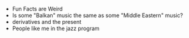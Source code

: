 - Fun Facts are Weird
- Is some "Balkan" music the same as some "Middle Eastern" music?
- derivatives and the present
- People like me in the jazz program
